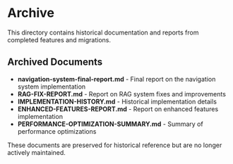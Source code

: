 # Archive

This directory contains historical documentation and reports from completed features and migrations.

## Archived Documents

- **navigation-system-final-report.md** - Final report on the navigation system implementation
- **RAG-FIX-REPORT.md** - Report on RAG system fixes and improvements
- **IMPLEMENTATION-HISTORY.md** - Historical implementation details
- **ENHANCED-FEATURES-REPORT.md** - Report on enhanced features implementation
- **PERFORMANCE-OPTIMIZATION-SUMMARY.md** - Summary of performance optimizations

These documents are preserved for historical reference but are no longer actively maintained.